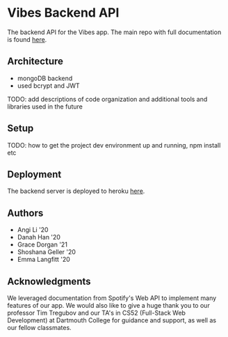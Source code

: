 # Vibes Backend API

The backend API for the Vibes app. The main repo with full documentation is found [here](https://github.com/dartmouth-cs52-19S/project-goodvibesonly).

## Architecture
* mongoDB backend
* used bcrypt and JWT

TODO:  add descriptions of code organization and additional tools and libraries used in the future

## Setup

TODO: how to get the project dev environment up and running, npm install etc

## Deployment

The backend server is deployed to heroku [here](https://good-vibes-only.herokuapp.com/).

## Authors
* Angi Li '20
* Danah Han '20
* Grace Dorgan '21
* Shoshana Geller '20
* Emma Langfitt '20

## Acknowledgments
We leveraged documentation from Spotify's Web API to implement many features of our app. We would also like to give a huge thank you to our professor Tim Tregubov and our TA's in CS52 (Full-Stack Web Development) at Dartmouth College for guidance and support, as well as our fellow classmates. 
